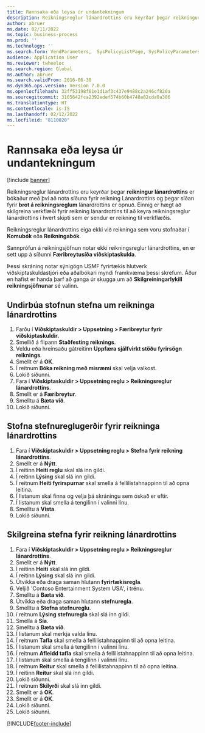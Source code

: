 ```yaml
---
title: Rannsaka eða leysa úr undantekningum
description: Reikningsreglur lánardrottins eru keyrðar þegar reikningur lánardrottins er bókaður með því að nota síðuna fyrir reikning Lánardrottins og þegar síðan fyrir brot á reikningsreglum lánardrottins er opnuð.
author: abruer
ms.date: 02/11/2022
ms.topic: business-process
ms.prod: ''
ms.technology: ''
ms.search.form: VendParameters,  SysPolicyListPage, SysPolicyParameters, SysPolicySourceDocumentRuleType, SysPolicy, SysPolicySourceDocumentRule, SysQueryForm, SysQueryTableLookUp, SysQueryPrefixLookUp, SysQueryFieldLookUp
audience: Application User
ms.reviewer: twheeloc
ms.search.region: Global
ms.author: abruer
ms.search.validFrom: 2016-06-30
ms.dyn365.ops.version: Version 7.0.0
ms.openlocfilehash: 32ff53198f61e1d1af3c437e9488c2a246cf820a
ms.sourcegitcommit: 3105642fca2392edef574b60b4748a82cda0a386
ms.translationtype: HT
ms.contentlocale: is-IS
ms.lasthandoff: 02/12/2022
ms.locfileid: "8110020"
---
```

# <a name="research-or-resolve-exceptions"></a>Rannsaka eða leysa úr undantekningum

[!include [banner](../../includes/banner.md)]

Reikningsreglur lánardrottins eru keyrðar þegar **reikningur lánardrottins** er bókaður með því að nota síðuna fyrir reikning Lánardrottins og þegar síðan fyrir **brot á reikningsreglum** lánardrottins er opnuð. Einnig er hægt að skilgreina verkflæði fyrir reikning lánardrottins til að keyra reikningsreglur lánardrottins í hvert skipti sem er sendur er reikning til verkflæðis. 

Reikningsreglur lánardrottins eiga ekki við reikninga sem voru stofnaðar í **Komubók** eða **Reikningabók**. 

Sannprófun á reikningsjöfnun notar ekki reikningsreglur lánardrottins, en er sett upp á síðunni **Færibreytusíða viðskiptaskulda**.

Þessi skráning notar sýnigögn USMF fyrirtækis hlutverk viðskiptaskuldastjóri eða aðalbókari myndi framkvæma þessi skrefum. Áður en hafist er handa þarf að ganga úr skugga um að **Skilgreiningarlykill reikningsjöfnunar** sé valinn.


## <a name="prepare-to-create-vendor-invoice-policies"></a>Undirbúa stofnun stefna um reikninga lánardrottins
1. Farðu í **Viðskiptaskuldir > Uppsetning > Færibreytur fyrir viðskiptaskuldir.**
2. Smellið á flipann **Staðfesting reiknings**.
3. Veldu eða hreinsaðu gátreitinn **Uppfæra sjálfvirkt stöðu fyrirsögn reiknings**.
4. Smellt er á **OK**.
5. Í reitnum **Bóka reikning með misræmi** skal velja valkost.
6. Lokið síðunni.
7. Fara í **Viðskiptaskuldir > Uppsetning reglu > Reikningsreglur lánardrottins**.
8. Smellt er á **Færibreytur**.
9. Smelltu á **Bæta við**.
10. Lokið síðunni.

## <a name="create-policy-rule-types-for-vendor-invoices"></a>Stofna stefnureglugerðir fyrir reikninga lánardrottins
1. Fara í **Viðskiptaskuldir > Uppsetning reglu > Stefna fyrir reikning lánardrottins**.
2. Smellt er á **Nýtt**.
3. Í reitinn **Heiti reglu** skal slá inn gildi.
4. Í reitinn **Lýsing** skal slá inn gildi.
5. Í reitnum **Heiti fyrirspurnar** skal smella á fellilistahnappinn til að opna leitina.
6. Í listanum skal finna og velja þá skráningu sem óskað er eftir.
7. Í listanum skal smella á tengilinn í valinni línu.
8. Smelltu á **Vista**.
9. Lokið síðunni.

## <a name="define-a-vendor-invoice-policy"></a>Skilgreina stefna fyrir reikning lánardrottins
1. Fara í **Viðskiptaskuldir > Uppsetning reglu > Reikningsreglur lánardrottins**.
2. Smellt er á **Nýtt**.
3. Í reitinn **Heiti** skal slá inn gildi.
4. Í reitinn **Lýsing** skal slá inn gildi.
5. Útvíkka eða draga saman hlutann **fyrirtækisregla**.
6. Veljið 'Contoso Entertainment System USA', í trénu.
7. Smelltu á **Bæta við**.
8. Útvíkka eða draga saman hlutann **stefnuregla**.
9. Smelltu á **Stofna stefnureglu**.
10. í reitnum **Lýsing stefnuregla** skal slá inn gildi.
11. Smella á **Sía**.
12. Smelltu á **Bæta við**.
13. Í listanum skal merkja valda línu.
14. Í reitnum **Tafla** skal smella á fellilistahnappinn til að opna leitina.
15. Í listanum skal smella á tengilinn í valinni línu.
16. Í reitnum **Afleidd tafla** skal smella á fellilistahnappinn til að opna leitina.
17. Í listanum skal smella á tengilinn í valinni línu.
18. Í reitnum **Reitur** skal smella á fellilistahnappinn til að opna leitina.
19. Í reitinn **Reitur** skal slá inn gildi.
20. Lokið síðunni.
21. Í reitnum **Skilyrði** skal slá inn gildi.
22. Smellt er á **OK**.
23. Smellt er á **OK**.
24. Lokið síðunni.
25. Lokið síðunni.



[!INCLUDE[footer-include](../../../includes/footer-banner.md)]
